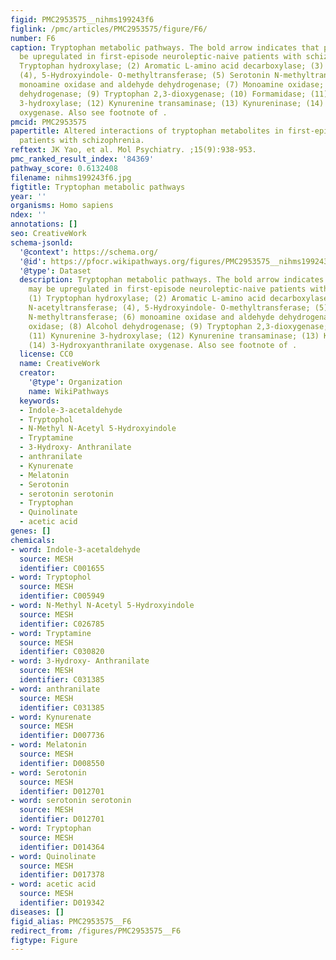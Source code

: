 ```yaml
---
figid: PMC2953575__nihms199243f6
figlink: /pmc/articles/PMC2953575/figure/F6/
number: F6
caption: Tryptophan metabolic pathways. The bold arrow indicates that pathway may
  be upregulated in first-episode neuroleptic-naive patients with schizophrenia. (1)
  Tryptophan hydroxylase; (2) Aromatic L-amino acid decarboxylase; (3) Serotonin N-acetyltransferase;
  (4), 5-Hydroxyindole- O-methyltransferase; (5) Serotonin N-methyltransferase; (6)
  monoamine oxidase and aldehyde dehydrogenase; (7) Monoamine oxidase; (8) Alcohol
  dehydrogenase; (9) Tryptophan 2,3-dioxygenase; (10) Formamidase; (11) Kynurenine
  3-hydroxylase; (12) Kynurenine transaminase; (13) Kynureninase; (14) 3-Hydroxyanthranilate
  oxygenase. Also see footnote of .
pmcid: PMC2953575
papertitle: Altered interactions of tryptophan metabolites in first-episode neuroleptic-naive
  patients with schizophrenia.
reftext: JK Yao, et al. Mol Psychiatry. ;15(9):938-953.
pmc_ranked_result_index: '84369'
pathway_score: 0.6132408
filename: nihms199243f6.jpg
figtitle: Tryptophan metabolic pathways
year: ''
organisms: Homo sapiens
ndex: ''
annotations: []
seo: CreativeWork
schema-jsonld:
  '@context': https://schema.org/
  '@id': https://pfocr.wikipathways.org/figures/PMC2953575__nihms199243f6.html
  '@type': Dataset
  description: Tryptophan metabolic pathways. The bold arrow indicates that pathway
    may be upregulated in first-episode neuroleptic-naive patients with schizophrenia.
    (1) Tryptophan hydroxylase; (2) Aromatic L-amino acid decarboxylase; (3) Serotonin
    N-acetyltransferase; (4), 5-Hydroxyindole- O-methyltransferase; (5) Serotonin
    N-methyltransferase; (6) monoamine oxidase and aldehyde dehydrogenase; (7) Monoamine
    oxidase; (8) Alcohol dehydrogenase; (9) Tryptophan 2,3-dioxygenase; (10) Formamidase;
    (11) Kynurenine 3-hydroxylase; (12) Kynurenine transaminase; (13) Kynureninase;
    (14) 3-Hydroxyanthranilate oxygenase. Also see footnote of .
  license: CC0
  name: CreativeWork
  creator:
    '@type': Organization
    name: WikiPathways
  keywords:
  - Indole-3-acetaldehyde
  - Tryptophol
  - N-Methyl N-Acetyl 5-Hydroxyindole
  - Tryptamine
  - 3-Hydroxy- Anthranilate
  - anthranilate
  - Kynurenate
  - Melatonin
  - Serotonin
  - serotonin serotonin
  - Tryptophan
  - Quinolinate
  - acetic acid
genes: []
chemicals:
- word: Indole-3-acetaldehyde
  source: MESH
  identifier: C001655
- word: Tryptophol
  source: MESH
  identifier: C005949
- word: N-Methyl N-Acetyl 5-Hydroxyindole
  source: MESH
  identifier: C026785
- word: Tryptamine
  source: MESH
  identifier: C030820
- word: 3-Hydroxy- Anthranilate
  source: MESH
  identifier: C031385
- word: anthranilate
  source: MESH
  identifier: C031385
- word: Kynurenate
  source: MESH
  identifier: D007736
- word: Melatonin
  source: MESH
  identifier: D008550
- word: Serotonin
  source: MESH
  identifier: D012701
- word: serotonin serotonin
  source: MESH
  identifier: D012701
- word: Tryptophan
  source: MESH
  identifier: D014364
- word: Quinolinate
  source: MESH
  identifier: D017378
- word: acetic acid
  source: MESH
  identifier: D019342
diseases: []
figid_alias: PMC2953575__F6
redirect_from: /figures/PMC2953575__F6
figtype: Figure
---
```

